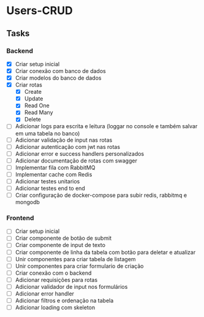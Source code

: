 # Users-CRUD

## Tasks

### Backend
- [x] Criar setup inicial 
- [x] Criar conexão com banco de dados
- [x] Criar modelos do banco de dados
- [x] Criar rotas
    - [x] Create
    - [x] Update
    - [x] Read One
    - [x] Read Many
    - [x] Delete
- [ ] Adicionar logs para escrita e leitura (loggar no console e também salvar em uma tabela no banco)
- [ ] Adicionar validação de input nas rotas
- [ ] Adicionar autenticação com jwt nas rotas
- [ ] Adicionar error e success handlers personalizados
- [ ] Adicionar documentação de rotas com swagger
- [ ] Implementar fila com RabbitMQ
- [ ] Implementar cache com Redis
- [ ] Adicionar testes unitarios
- [ ] Adicionar testes end to end
- [ ] Criar configuração de docker-compose para subir redis, rabbitmq e mongodb

### Frontend
- [ ] Criar setup inicial
- [ ] Criar componente de botão de submit
- [ ] Criar componente de input de texto
- [ ] Criar componente de linha da tabela com botão para deletar e atualizar
- [ ] Unir componentes para criar tabela de listagem
- [ ] Unir componentes para criar formulario de criação
- [ ] Criar conexão com o backend
- [ ] Adicionar requisições para rotas
- [ ] Adicionar validador de input nos formulários
- [ ] Adicionar error handler
- [ ] Adicionar filtros e ordenação na tabela
- [ ] Adicionar loading com skeleton
